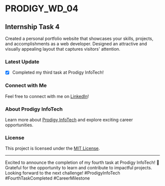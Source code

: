 # PRODIGY_WD_04

## Internship Task 4

Created a personal portfolio website that showcases your skills, projects, and accomplishments as a web developer. Designed an attractive and visually appealing layout that captures visitors' attention.


### Latest Update
- [x] Completed my third task at Prodigy InfoTech!

### Connect with Me
Feel free to connect with me on [LinkedIn](https://www.linkedin.com/in/sahoo-swopnajit/)!

### About Prodigy InfoTech
Learn more about [Prodigy InfoTech](https://prodigyinfotech.dev/) and explore exciting career opportunities.

### License
This project is licensed under the [MIT License](license_url).

---

Excited to announce the completion of my fourth task at Prodigy InfoTech! 🚀 Grateful for the opportunity to learn and contribute to impactful projects. Looking forward to the next challenge! #ProdigyInfoTech #FourthTaskCompleted #CareerMilestone
